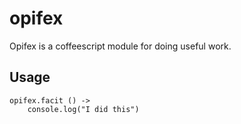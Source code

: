 opifex
======

Opifex is a coffeescript module for doing useful work.

Usage
-----

	opifex.facit () ->
		console.log("I did this")


